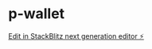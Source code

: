 # p-wallet

[Edit in StackBlitz next generation editor ⚡️](https://stackblitz.com/~/github.com/Toronto6/p-wallet)